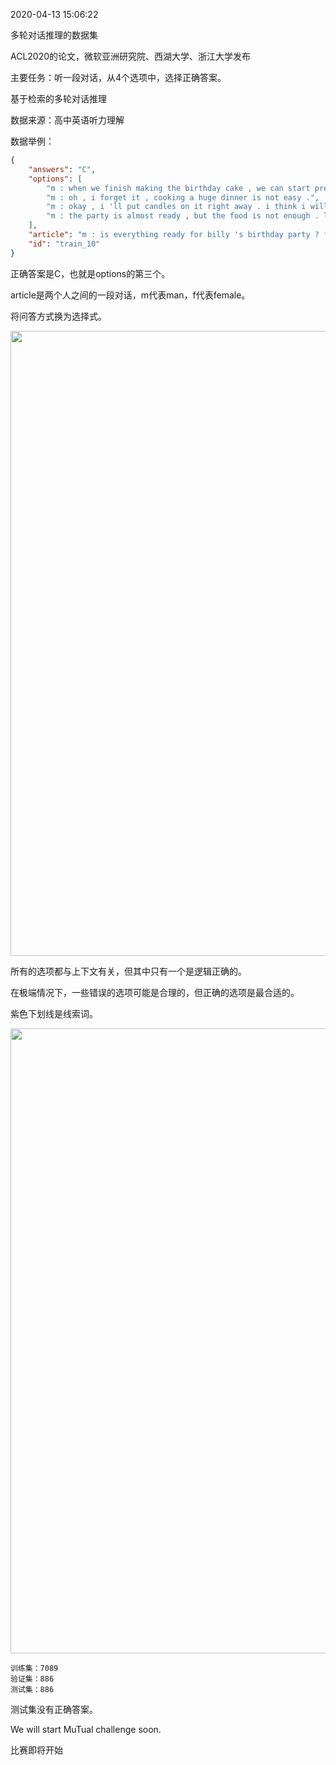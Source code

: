 2020-04-13 15:06:22 

多轮对话推理的数据集


ACL2020的论文，微软亚洲研究院、西湖大学、浙江大学发布

主要任务：听一段对话，从4个选项中，选择正确答案。

基于检索的多轮对话推理

数据来源：高中英语听力理解



数据举例：

```json
{
    "answers": "C",
    "options": [
        "m : when we finish making the birthday cake , we can start preparing for the birthday party .",
        "m : oh , i forget it , cooking a huge dinner is not easy .",
        "m : okay , i 'll put candles on it right away . i think i will be a little tired after all this preparation for this birthday party .",
        "m : the party is almost ready , but the food is not enough . let 's prepare some more ."
    ],
    "article": "m : is everything ready for billy 's birthday party ? f : yes . i finished making the birthday cake and i put everything on the table . did you find the party hats ? m : yes , i did . i put one for each child on the table . i put up the big `` happy birthday '' sign , too . f : thanks , honey . do you think we have enough for the kids to eat and drink ? m : i 'm sure we do . here 's enough food to feed an army . f : that birthday cake looks beautiful , but you have n't put any candles on it yet .",
    "id": "train_10"
}
```

正确答案是C，也就是options的第三个。

article是两个人之间的一段对话，m代表man，f代表female。



将问答方式换为选择式。

<img src="./readme/construct.png" width="1000" >


所有的选项都与上下文有关，但其中只有一个是逻辑正确的。

在极端情况下，一些错误的选项可能是合理的，但正确的选项是最合适的。

紫色下划线是线索词。

<img src="./readme/example.png" width="1000" >


```
训练集：7089
验证集：886
测试集：886
```


测试集没有正确答案。


We will start MuTual challenge soon.

比赛即将开始

